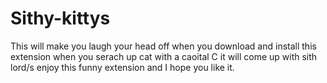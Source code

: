 # Sithy-kittys
This will make you laugh your head off when you download and install this extension when you serach up cat with a caoital C it will come up with sith lord/s enjoy this funny extension and I hope you like it.
